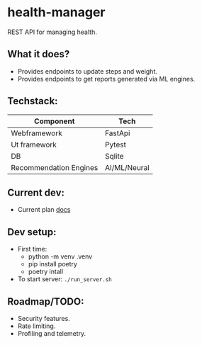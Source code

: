 # health-manager
REST API for managing health.

## What it does?
- Provides endpoints to update steps and weight.
- Provides endpoints to get reports generated via ML engines.

## Techstack:

|Component|Tech|
|---|---|
|Webframework | FastApi |
|Ut framework | Pytest |
|DB | Sqlite |
|Recommendation Engines | AI/ML/Neural|

## Current dev:
- Current plan [docs](./docs/v1/plan_v1.md)

## Dev setup:
- First time:
   - python -m venv .venv
   - pip install poetry
   - poetry intall
- To start server: `./run_server.sh`

## Roadmap/TODO:
- Security features.
- Rate limiting.
- Profiling and telemetry.
